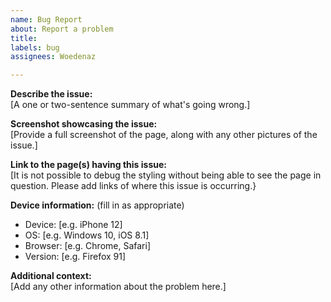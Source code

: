 ```yaml
---
name: Bug Report
about: Report a problem
title: 
labels: bug
assignees: Woedenaz

---
```


**Describe the issue:**  
[A one or two-sentence summary of what's going wrong.]

**Screenshot showcasing the issue:**  
[Provide a full screenshot of the page, along with any other pictures of the issue.]

**Link to the page(s) having this issue:**  
[It is not possible to debug the styling without being able to see the page in question. Please add links of where this issue is occurring.}

**Device information:** (fill in as appropriate)  
 - Device: [e.g. iPhone 12]
 - OS: [e.g. Windows 10, iOS 8.1]
 - Browser: [e.g. Chrome, Safari]
 - Version: [e.g. Firefox 91]

**Additional context:**  
[Add any other information about the problem here.]
